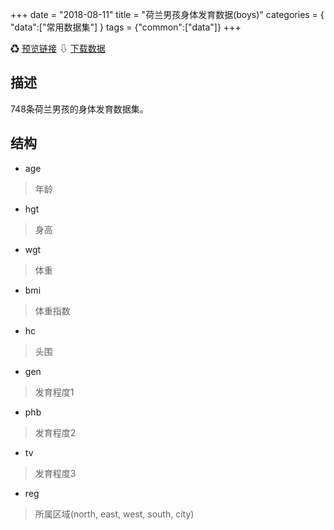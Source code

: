 +++
date = "2018-08-11"
title = "荷兰男孩身体发育数据(boys)"
categories = { "data":["常用数据集"] }
tags = {"common":["data"]}
+++

&#9851;&nbsp;[预览链接](/data/boys)
&#8681;&nbsp;[下载数据](/download/boys)

## 描述
748条荷兰男孩的身体发育数据集。

## 结构

 - age
 >年龄
 - hgt
 >身高
 - wgt
 >体重
 - bmi
 >体重指数
 - hc
 >头围
 - gen
 > 发育程度1
 - phb
 > 发育程度2
 - tv
 > 发育程度3
 - reg
 > 所属区域(north, east, west, south, city)
